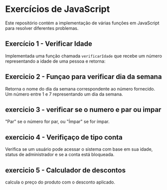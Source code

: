 # Exercícios de JavaScript

Este repositório contém a implementação de várias funções em JavaScript para resolver diferentes problemas. 

## Exercício 1 - Verificar Idade
Implementada uma função chamada `verificarIdade` que recebe um número representando a idade de uma pessoa e retorna:

## Exercicio 2 - Funçao para verificar dia da semana
Retorna o nome do dia da semana correspondente ao número fornecido.
 Um número entre 1 e 7 representando um dia da semana.

## exercicio 3 - verificar se o numero e par ou impar
"Par" se o número for par, ou "Ímpar" se for ímpar.

## exercicio 4 - Verifiçaço de tipo conta
 Verifica se um usuário pode acessar o sistema com base em sua idade, status de administrador e se a conta está bloqueada.

## exercicio 5 - Calculador de descontos

 calcula o preço do produto com o desconto aplicado.
